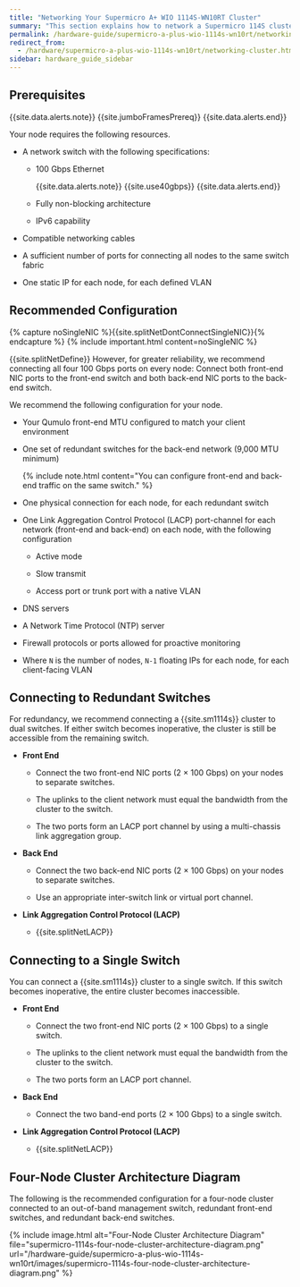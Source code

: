 ```yaml
---
title: "Networking Your Supermicro A+ WIO 1114S-WN10RT Cluster"
summary: "This section explains how to network a Supermicro 114S cluster, lists the networking prerequisites, outlines the recommended configuration, and explains how to connect to redundant switches or to a single switch."
permalink: /hardware-guide/supermicro-a-plus-wio-1114s-wn10rt/networking-cluster.html
redirect_from:
  - /hardware/supermicro-a-plus-wio-1114s-wn10rt/networking-cluster.html
sidebar: hardware_guide_sidebar
---
```


##  Prerequisites
{{site.data.alerts.note}}
{{site.jumboFramesPrereq}}
{{site.data.alerts.end}}

Your node requires the following resources.
* A network switch with the following specifications:

  * 100 Gbps Ethernet

    {{site.data.alerts.note}}
    {{site.use40gbps}}
    {{site.data.alerts.end}}

  * Fully non-blocking architecture

  * IPv6 capability

* Compatible networking cables

* A sufficient number of ports for connecting all nodes to the same switch fabric

* One static IP for each node, for each defined VLAN


## Recommended Configuration
{% capture noSingleNIC %}{{site.splitNetDontConnectSingleNIC}}{% endcapture %}
{% include important.html content=noSingleNIC %}

{{site.splitNetDefine}} However, for greater reliability, we recommend connecting all four 100 Gbps ports on every node: Connect both front-end NIC ports to the front-end switch and both back-end NIC ports to the back-end switch.

We recommend the following configuration for your node.

* Your Qumulo front-end MTU configured to match your client environment

* One set of redundant switches for the back-end network (9,000 MTU minimum)

  {% include note.html content="You can configure front-end and back-end traffic on the same switch." %}

* One physical connection for each node, for each redundant switch

* One Link Aggregation Control Protocol (LACP) port-channel for each network (front-end and back-end) on each node, with the following configuration

  * Active mode

  * Slow transmit

  * Access port or trunk port with a native VLAN

* DNS servers

* A Network Time Protocol (NTP) server

* Firewall protocols or ports allowed for proactive monitoring

* Where `N` is the number of nodes, `N-1` floating IPs for each node, for each client-facing VLAN


## Connecting to Redundant Switches
For redundancy, we recommend connecting a {{site.sm1114s}} cluster to dual switches. If either switch becomes inoperative, the cluster is still be accessible from the remaining switch.

* **Front End**

  * Connect the two front-end NIC ports (2 &#215; 100 Gbps) on your nodes to separate switches.

  * The uplinks to the client network must equal the bandwidth from the cluster to the switch.

  * The two ports form an LACP port channel by using a multi-chassis link aggregation group.

* **Back End**

  * Connect the two back-end NIC ports (2 &#215; 100 Gbps) on your nodes to separate switches.

  * Use an appropriate inter-switch link or virtual port channel.

* **Link Aggregation Control Protocol (LACP)**

  * {{site.splitNetLACP}}

## Connecting to a Single Switch
You can connect a {{site.sm1114s}} cluster to a single switch. If this switch becomes inoperative, the entire cluster becomes inaccessible.

* **Front End**

  * Connect the two front-end NIC ports (2 &#215; 100 Gbps) to a single switch.

  * The uplinks to the client network must equal the bandwidth from the cluster to the switch.

  * The two ports form an LACP port channel. 

* **Back End**

  * Connect the two band-end ports (2 &#215; 100 Gbps) to a single switch.

* **Link Aggregation Control Protocol (LACP)**

  * {{site.splitNetLACP}}

<span class="page-break"></span>

## Four-Node Cluster Architecture Diagram
The following is the recommended configuration for a four-node cluster connected to an out-of-band management switch, redundant front-end switches, and redundant back-end switches.

{% include image.html alt="Four-Node Cluster Architecture Diagram" file="supermicro-1114s-four-node-cluster-architecture-diagram.png" url="/hardware-guide/supermicro-a-plus-wio-1114s-wn10rt/images/supermicro-1114s-four-node-cluster-architecture-diagram.png" %}
